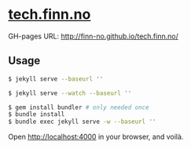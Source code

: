 # [tech.finn.no](tech.finn.no)

GH-pages URL: http://finn-no.github.io/tech.finn.no/

## Usage

```sh
$ jekyll serve --baseurl ''
```

```sh
$ jekyll serve --watch --baseurl ''
```

```sh
$ gem install bundler # only needed once
$ bundle install
$ bundle exec jekyll serve -w --baseurl ''
```

Open <http://localhost:4000> in your browser, and voilà.
